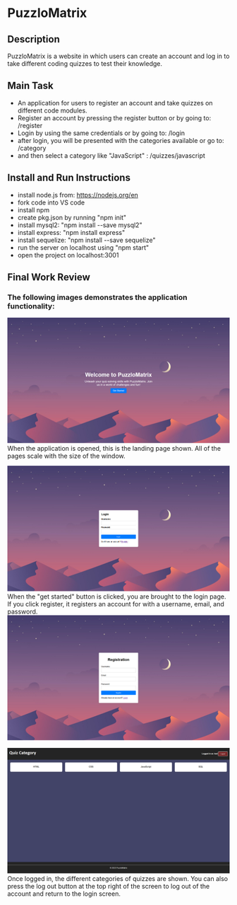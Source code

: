 # PuzzloMatrix
## Description
PuzzloMatrix is a website in which users can create an account and log in to take different coding quizzes to test their knowledge.

## Main Task

* An application for users to register an account and take quizzes on different code modules.
* Register an account by pressing the register button or by going to: /register
* Login by using the same credentials or by going to: /login
* after login, you will be presented with the categories available or go to: /category
* and then select a category like "JavaScript" : /quizzes/javascript

## Install and Run Instructions

* install node.js from: https://nodejs.org/en
* fork code into VS code
* install npm
* create pkg.json by running "npm init"
* install mysql2: "npm install --save mysql2"
* install express: "npm install express"
* install sequelize: "npm install --save sequelize"
* run the server on localhost using "npm start"
* open the project on localhost:3001


## Final Work Review

### The following images demonstrates the application functionality:
![application starting page](/src/assets/image.png)
When the application is opened, this is the landing page shown. All of the pages scale with the size of the window.

![Login page](/src/assets/image-1.png)
When the "get started" button is clicked, you are brought to the login page. If you click register, it registers an account for with a username, email, and password.
![Alt text](/src/assets/image-3.png)

![Quiz categories](/src/assets/image-2.png)
Once logged in, the different categories of quizzes are shown. You can also press the log out button at the top right of the screen to log out of the account and return to the login screen.
